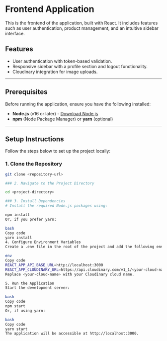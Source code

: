 # Frontend Application

This is the frontend of the application, built with React. It includes features such as user authentication, product management, and an intuitive sidebar interface.

## Features

- User authentication with token-based validation.
- Responsive sidebar with a profile section and logout functionality.
- Cloudinary integration for image uploads.

---

## Prerequisites

Before running the application, ensure you have the following installed:

- **Node.js** (v16 or later) - [Download Node.js](https://nodejs.org/)
- **npm** (Node Package Manager) or **yarn** (optional)

---

## Setup Instructions

Follow the steps below to set up the project locally:

### 1. Clone the Repository

```bash
git clone <repository-url>

### 2. Navigate to the Project Directory

cd <project-directory>

### 3. Install Dependencies
# Install the required Node.js packages using:

npm install
Or, if you prefer yarn:

bash
Copy code
yarn install
4. Configure Environment Variables
Create a .env file in the root of the project and add the following environment variables:

env
Copy code
REACT_APP_API_BASE_URL=http://localhost:3000
REACT_APP_CLOUDINARY_URL=https://api.cloudinary.com/v1_1/<your-cloud-name>/image/upload
Replace <your-cloud-name> with your Cloudinary cloud name.

5. Run the Application
Start the development server:

bash
Copy code
npm start
Or, if using yarn:

bash
Copy code
yarn start
The application will be accessible at http://localhost:3000.
